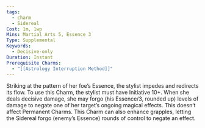 ```yaml
---
tags:
  - charm
  - Sidereal
Cost: 1m, 1wp
Mins: Martial Arts 5, Essence 3
Type: Supplemental
Keywords:
  - Decisive-only
Duration: Instant
Prerequisite Charms:
  - "[[Astrology Interruption Method]]"
---
```

Striking at the pattern of her foe’s Essence, the stylist impedes and redirects its flow. To use this Charm, the stylist must have Initiative 10+. When she deals decisive damage, she may forgo (his Essence/3, rounded up) levels of damage to negate one of her target’s ongoing magical effects. This doesn’t affect Permanent Charms. This Charm can also enhance grapples, letting the Sidereal forgo (enemy’s Essence) rounds of control to negate an effect.